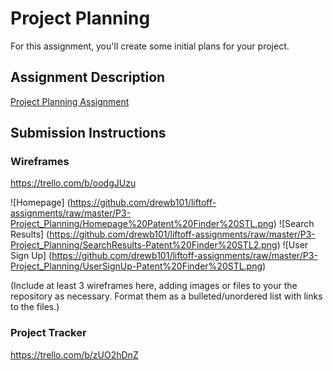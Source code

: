 # Project Planning
For this assignment, you'll create some initial plans for your project.

## Assignment Description
[Project Planning Assignment](https://education.launchcode.org/liftoff/assignments/planning/)

## Submission Instructions

### Wireframes
https://trello.com/b/oodgJUzu

![Homepage] (https://github.com/drewb101/liftoff-assignments/raw/master/P3-Project_Planning/Homepage%20Patent%20Finder%20STL.png)
![Search Results] (https://github.com/drewb101/liftoff-assignments/raw/master/P3-Project_Planning/SearchResults-Patent%20Finder%20STL2.png)
![User Sign Up] (https://github.com/drewb101/liftoff-assignments/raw/master/P3-Project_Planning/UserSignUp-Patent%20Finder%20STL.png)



(Include at least 3 wireframes here, adding images or files to your the repository as necessary. Format them as a bulleted/unordered list with links to the files.)

### Project Tracker

https://trello.com/b/zUO2hDnZ
